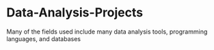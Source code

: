 # Data-Analysis-Projects
Many of the fields used include many data analysis tools, programming languages, and databases
